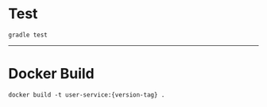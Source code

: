 # Test
```shell
gradle test
```
---
# Docker Build
```shell
docker build -t user-service:{version-tag} .
```
